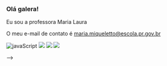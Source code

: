 ### Olá galera!
Eu sou a professora Maria Laura 

O meu e-mail de contato é maria.miqueletto@escola.pr.gov.br

![javaScript](https://img.shields.io/badge/JavaScript-323330?style=for-the-badge&logo=javascript&logoColor=F7DF1E)
![](https://img.shields.io/badge/HTML5-E34F26?style=for-the-badge&logo=html5&logoColor=white)
![](https://img.shields.io/badge/Python-FFD43B?style=for-the-badge&logo=python&logoColor=blue)
![](https://img.shields.io/badge/Scratch-4D97FF?style=for-the-badge&logo=Scratch&logoColor=white)

-->
